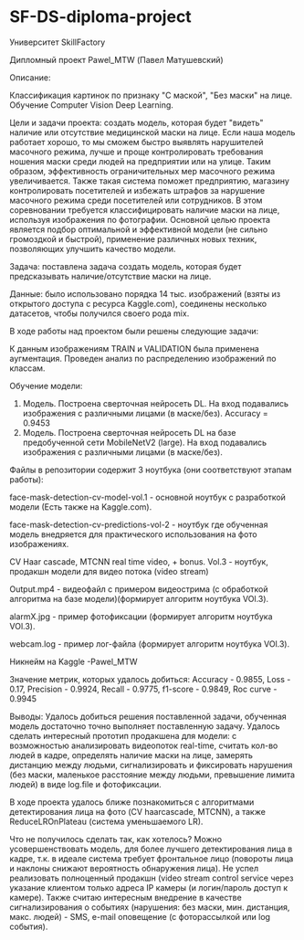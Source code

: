 # SF-DS-diploma-project

Университет SkillFactory

Дипломный проект Pawel_MTW (Павел Матушевский)

Описание: 

Классификация картинок по признаку "С маской", "Без маски" на лице. Обучение Computer Vision Deep Learning.

Цели и задачи проекта: создать модель, которая будет "видеть" наличие или отсутствие медицинской маски на лице. Если наша модель работает хорошо, то мы сможем быстро выявлять нарушителей масочного режима, лучше и проще контролировать требования ношения маски среди людей на предприятии или на улице.
Таким образом, эффективность ограничительных мер масочного режима увеличивается. Также такая система поможет предприятию, магазину контролировать посетителей и избежать штрафов за нарушение масочного режима среди посетителей или сотрудников.
В этом соревновании требуется классифицировать наличие маски на лице, используя изображения по фотографии. Основной целью проекта является подбор оптимальной и эффективной модели (не сильно громоздкой и быстрой), применение различных новых техник, позволяющих улучшить качество модели. 

Задача: поставлена задача создать модель, которая будет предсказывать наличие/отсутствие маски на лице.

Данные: было использовано порядка 14 тыс. изображений (взяты из открытого доступа с ресурса Kaggle.com), соединены несколько датасетов, чтобы получился своего рода mix.

В ходе работы над проектом были решены следующие задачи:

К данным изображениям TRAIN и VALIDATION была применена аугментация. Проведен анализ по распределению изображений по классам.

Обучение модели:

1. Модель. Построена сверточная нейросеть DL. На вход подавались изображения с различными лицами (в маске/без). Accuracy = 0.9453
2. Модель. Построена сверточная нейросеть DL на базе предобученной сети MobileNetV2 (large). На вход подавались изображения с различными лицами (в маске/без).

Файлы в репозитории содержит 3 ноутбука (они соответствуют этапам работы):

face-mask-detection-cv-model-vol.1 - основной ноутбук с разработкой модели (Есть также на Kaggle.com).

face-mask-detection-cv-predictions-vol-2 - ноутбук где обученная модель внедряется для практического использования на фото изображениях.

CV Haar cascade, MTCNN real time video, + bonus. Vol.3 -  ноутбук, продакшн модели для видео потока (video stream)

Output.mp4 - видеофайл с примером видеострима (с обработкой алгоритма на базе модели)(формирует алгоритм ноутбука VOl.3).

alarmX.jpg - пример фотофиксации (формирует алгоритм ноутбука VOl.3).

webcam.log - пример лог-файла (формирует алгоритм ноутбука VOl.3).

Никнейм на Kaggle -Pawel_MTW

Значение метрик, которых удалось добиться:
Accuracy - 0.9855,
Loss - 0.17, 
Precision - 0.9924,
Recall - 0.9775,
f1-score - 0.9849,
Roc curve - 0.9945

Выводы:
Удалось добиться решения поставленной задачи, обученная модель достаточно точно выполняет поставленную задачу. Удалось сделать интересный прототип продакшена для модели:
с возможностью анализировать видеопоток real-time, считать кол-во людей в кадре, определять наличие маски на лице, замерять дистанцию между людьми, сигнализировать и фиксировать нарушения (без маски, маленькое расстояние между людьми, превышение лимита людей) в виде log.file и фотофиксации.

В ходе проекта удалось ближе познакомиться с алгоритмами детектирования лица на фото (CV haarcascade, MTCNN), а также ReduceLROnPlateau (система уменьшаемого LR). 

Что не получилось сделать так, как хотелось? 
Можно усовершенствовать модель, для более лучшего детектирования лица в кадре, т.к. в идеале система требует фронтальное лицо (повороты лица и наклоны снижают вероятность обнаружения лица). Не успел реализовать полноценный продакшн (video stream control service через указание клиентом только адреса IP камеры (и логин/пароль доступ к камере). Также считаю интересным внедрение в качестве сигнализирования о событиях (нарушения: без маски, мин. дистанция, макс. людей) - SMS, e-mail оповещение (с фоторассылкой или log события).
